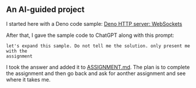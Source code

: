 ## An AI-guided project

I started here with a Deno code sample: 
[Deno HTTP server: WebSockets](https://docs.deno.com/examples/http-server-websocket/)

After that, I gave the sample code to ChatGPT along with this prompt:

```
let's expand this sample. Do not tell me the solution. only present me with the
assignment
```

I took the answer and added it to [ASSIGNMENT.md](./ASSIGNMENT.md). The plan is
to complete the assignment and then go back and ask for aonther assignment and
see where it takes me.  

